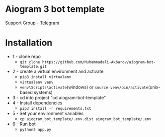 # Aiogram 3 bot template

Support Group - <a href="https://t.me/+bYouuOlqt1c3NmYy">Telegram</a><br>

# Installation
* 1 - clone repo 
   - ```git clone https://github.com/Muhammadali-Akbarov/aiogram-bot-template.git```
* 2 - create a virtual environment and activate
  - ```pip3 install virtualenv```
  - ```virtualenv venv```
  - ```venv\Scripts\activate```(windows) or ```source venv/bin/activate```(unix-based systems)
* 3 - cd into project "cd aiogram-bot-template"
* 4 - Install dependencies
  - ```pip3 install -r requirements.txt```
* 5 - Set your environment variables
  - ```cp aiogram_bot_template/.env.dist aiogram_bot_template/.env```
* 6 - Run bot
  - ```python3 app.py```
